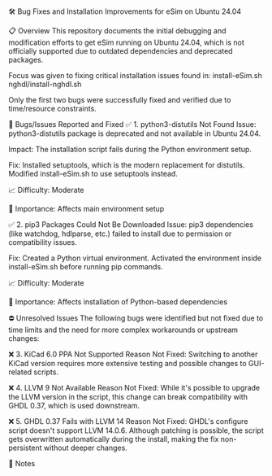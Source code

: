 🛠️ Bug Fixes and Installation Improvements for eSim on Ubuntu 24.04

📋 Overview
This repository documents the initial debugging and modification efforts to get eSim running on Ubuntu 24.04, which is not officially supported due to outdated dependencies and deprecated packages.

Focus was given to fixing critical installation issues found in:
install-eSim.sh
nghdl/install-nghdl.sh 

Only the first two bugs were successfully fixed and verified due to time/resource constraints.

🐞 Bugs/Issues Reported and Fixed
✅ 1. python3-distutils Not Found 
Issue: python3-distutils package is deprecated and not available in Ubuntu 24.04.

Impact: The installation script fails during the Python environment setup.

Fix:
Installed setuptools, which is the modern replacement for distutils.
Modified install-eSim.sh to use setuptools instead.

📈 Difficulty: Moderate

📌 Importance: Affects main environment setup

✅ 2. pip3 Packages Could Not Be Downloaded
Issue: pip3 dependencies (like watchdog, hdlparse, etc.) failed to install due to permission or compatibility issues.

Fix:
Created a Python virtual environment.
Activated the environment inside install-eSim.sh before running pip commands.

📈 Difficulty: Moderate

📌 Importance: Affects installation of Python-based dependencies

⛔ Unresolved Issues
The following bugs were identified but not fixed due to time limits and the need for more complex workarounds or upstream changes:

❌ 3. KiCad 6.0 PPA Not Supported
Reason Not Fixed: Switching to another KiCad version requires more extensive testing and possible changes to GUI-related scripts.

❌ 4. LLVM 9 Not Available
Reason Not Fixed: While it's possible to upgrade the LLVM version in the script, this change can break compatibility with GHDL 0.37, which is used downstream.

❌ 5. GHDL 0.37 Fails with LLVM 14
Reason Not Fixed: GHDL's configure script doesn't support LLVM 14.0.6. Although patching is possible, the script gets overwritten automatically during the install, making the fix non-persistent without deeper changes.

📝 Notes
